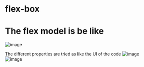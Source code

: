 # flex-box

# The flex model is be like 
![image](https://github.com/sagarpuniyani/flex-box/assets/114147293/f804f91c-6474-4d3e-b617-7a9d207e4115)

The different properties are tried  as like the UI of the code 
![image](https://github.com/sagarpuniyani/flex-box/assets/114147293/87a7228c-b0fa-4193-a1d2-6184ed14adf9)
![image](https://github.com/sagarpuniyani/flex-box/assets/114147293/62948eda-8a8b-4906-9eaf-6f1c9f191c53)

